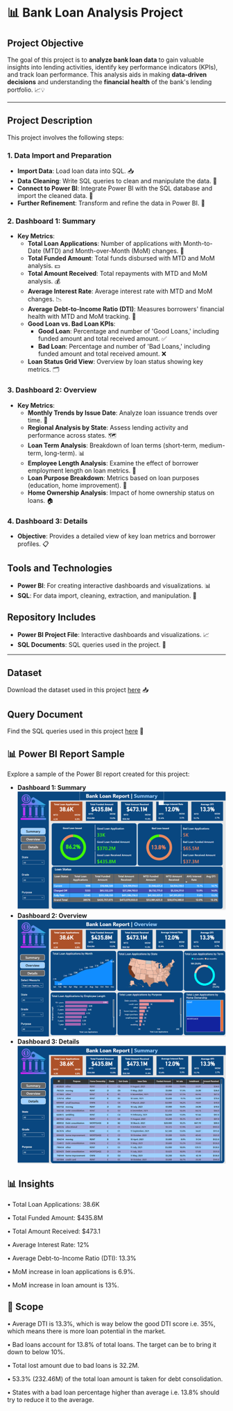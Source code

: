 # 📊 Bank Loan Analysis Project #

## Project Objective
The goal of this project is to **analyze bank loan data** to gain valuable insights into lending activities, identify key performance indicators (KPIs), and track loan performance. This analysis aids in making **data-driven decisions** and understanding the **financial health** of the bank's lending portfolio. 📈💡

---

## Project Description
This project involves the following steps:

### 1. Data Import and Preparation
- **Import Data**: Load loan data into SQL. 📥
- **Data Cleaning**: Write SQL queries to clean and manipulate the data. 🧹
- **Connect to Power BI**: Integrate Power BI with the SQL database and import the cleaned data. 🔗
- **Further Refinement**: Transform and refine the data in Power BI. 🔄

### 2. Dashboard 1: Summary
- **Key Metrics**:
  - **Total Loan Applications**: Number of applications with Month-to-Date (MTD) and Month-over-Month (MoM) changes. 📅
  - **Total Funded Amount**: Total funds disbursed with MTD and MoM analysis. 💵
  - **Total Amount Received**: Total repayments with MTD and MoM analysis. 💰
  - **Average Interest Rate**: Average interest rate with MTD and MoM changes. 📉
  - **Average Debt-to-Income Ratio (DTI)**: Measures borrowers' financial health with MTD and MoM tracking. 🏦
  - **Good Loan vs. Bad Loan KPIs**:
    - **Good Loan**: Percentage and number of 'Good Loans,' including funded amount and total received amount. ✅
    - **Bad Loan**: Percentage and number of 'Bad Loans,' including funded amount and total received amount. ❌
  - **Loan Status Grid View**: Overview by loan status showing key metrics. 🗂️

### 3. Dashboard 2: Overview
- **Key Metrics**:
  - **Monthly Trends by Issue Date**: Analyze loan issuance trends over time. 📅
  - **Regional Analysis by State**: Assess lending activity and performance across states. 🗺️
  - **Loan Term Analysis**: Breakdown of loan terms (short-term, medium-term, long-term). 📊
  - **Employee Length Analysis**: Examine the effect of borrower employment length on loan metrics. 👔
  - **Loan Purpose Breakdown**: Metrics based on loan purposes (education, home improvement). 🎯
  - **Home Ownership Analysis**: Impact of home ownership status on loans. 🏠

### 4. Dashboard 3: Details
- **Objective**: Provides a detailed view of key loan metrics and borrower profiles. 📋

## Tools and Technologies
- **Power BI**: For creating interactive dashboards and visualizations. 📊
- **SQL**: For data import, cleaning, extraction, and manipulation. 🧹

## Repository Includes
- **Power BI Project File**: Interactive dashboards and visualizations. 📈
- **SQL Documents**: SQL queries used in the project. 📄

---

## Dataset
Download the dataset used in this project [here](https://github.com/Priyanka-Patil1/-Bank-Loan-Analysis-Project/blob/main/financial_loan.csv) 📥

## Query Document
Find the SQL queries used in this project [here](https://github.com/Priyanka-Patil1/-Bank-Loan-Analysis-Project/blob/main/SQL%20queries.docx) 📄

## 📊 Power BI Report Sample
Explore a sample of the Power BI report created for this project:
- **Dashboard 1: Summary** ![Dashboard 1](https://github.com/Priyanka-Patil1/-Bank-Loan-Analysis-Project/blob/main/Image%201.png)
- **Dashboard 2: Overview** ![Dashboard 2](https://github.com/Priyanka-Patil1/-Bank-Loan-Analysis-Project/blob/main/Image%202.png)
- **Dashboard 3: Details** ![Dashboard 3](https://github.com/Priyanka-Patil1/-Bank-Loan-Analysis-Project/blob/main/Image%203.png)

## 📊 Insights

• Total Loan Applications: 38.6K

• Total Funded Amount: $435.8M

• Total Amount Received: $473.1

• Average Interest Rate: 12%

• Average Debt-to-Income Ratio (DTI): 13.3%

• MoM increase in loan applications is 6.9%.

• MoM increase in loan amount is 13%.

## 🎯 Scope

• Average DTI is 13.3%, which is way below the good DTI score i.e. 35%, which means there is more loan potential in the market.

• Bad loans account for 13.8% of total loans. The target can be to bring it down to below 10%.

• Total lost amount due to bad loans is 32.2M.

• 53.3% (232.46M) of the total loan amount is taken for debt consolidation. 
 
• States with a bad loan percentage higher than average i.e. 13.8% should try to reduce it to the average.
